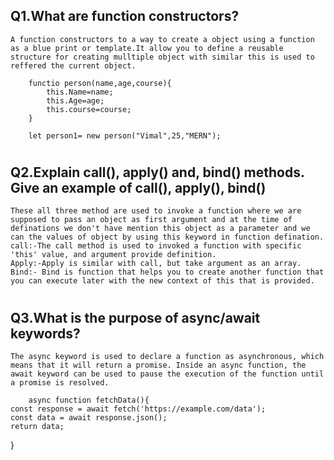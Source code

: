 ## Q1.What are function constructors?
    A function constructors to a way to create a object using a function as a blue print or template.It allow you to define a reusable structure for creating mulltiple object with similar this is used to reffered the current object.

        functio person(name,age,course){
            this.Name=name;
            this.Age=age;
            this.course=course;
        }

        let person1= new person("Vimal",25,"MERN");


#

## Q2.Explain call(), apply() and, bind() methods. Give an example of call(), apply(), bind()
    These all three method are used to invoke a function where we are supposed to pass an object as first argument and at the time of definations we don't have mention this object as a parameter and we can the values of object by using this keyword in function defination.
    call:-The call method is used to invoked a function with specific 'this' value, and argument provide definition.
    Apply:-Apply is similar with call, but take argument as an array.
    Bind:- Bind is function that helps you to create another function that you can execute later with the new context of this that is provided.

#

## Q3.What is the purpose of async/await keywords?
    The async keyword is used to declare a function as asynchronous, which means that it will return a promise. Inside an async function, the await keyword can be used to pause the execution of the function until a promise is resolved. 

        async function fetchData(){
    const response = await fetch('https://example.com/data');
    const data = await response.json();
    return data;
}